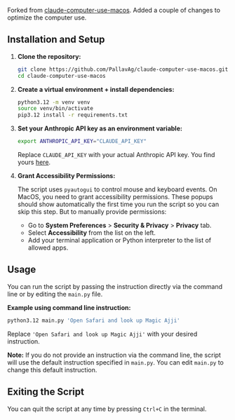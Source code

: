 Forked from [claude-computer-use-macos](https://github.com/PallavAg/claude-computer-use-macos). Added a couple of changes to optimize the computer use.

## Installation and Setup

1. **Clone the repository:**

   ```bash
   git clone https://github.com/PallavAg/claude-computer-use-macos.git
   cd claude-computer-use-macos
   ```

2. **Create a virtual environment + install dependencies:**

   ```bash
   python3.12 -m venv venv
   source venv/bin/activate
   pip3.12 install -r requirements.txt
   ```

3. **Set your Anthropic API key as an environment variable:**

   ```bash
   export ANTHROPIC_API_KEY="CLAUDE_API_KEY"
   ```

   Replace `CLAUDE_API_KEY` with your actual Anthropic API key. You find yours [here](https://console.anthropic.com/settings/keys).

4. **Grant Accessibility Permissions:**

   The script uses `pyautogui` to control mouse and keyboard events. On MacOS, you need to grant accessibility permissions. These popups should show automatically the first time you run the script so you can skip this step. But to manually provide permissions:

   - Go to **System Preferences** > **Security & Privacy** > **Privacy** tab.
   - Select **Accessibility** from the list on the left.
   - Add your terminal application or Python interpreter to the list of allowed apps.

## Usage

You can run the script by passing the instruction directly via the command line or by editing the `main.py` file.

**Example using command line instruction:**

```bash
python3.12 main.py 'Open Safari and look up Magic Ajji'
```

Replace `'Open Safari and look up Magic Ajji'` with your desired instruction.

**Note:** If you do not provide an instruction via the command line, the script will use the default instruction specified in `main.py`. You can edit `main.py` to change this default instruction.

## Exiting the Script

You can quit the script at any time by pressing `Ctrl+C` in the terminal.
